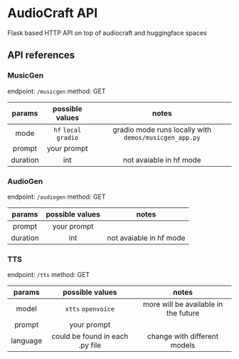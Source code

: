 # AudioCraft API
Flask based HTTP API on top of audiocraft and huggingface spaces

## API references
### MusicGen
endpoint: `/musicgen`
method: GET

|params|possible values|notes|
|:-:|:-:|:-:|
|mode|`hf` `local` `gradio`|gradio mode runs locally with `demos/musicgen_app.py`|
|prompt|your prompt||
|duration|int|not avaiable in hf mode|

### AudioGen
endpoint: `/audiogen`
method: GET

|params|possible values|notes|
|:-:|:-:|:-:|
|prompt|your prompt||
|duration|int|not avaiable in hf mode|

### TTS
endpoint: `/tts`
method: GET

|params|possible values|notes|
|:-:|:-:|:-:|
|model|`xtts` `openvoice`|more will be available in the future|
|prompt|your prompt||
|language|could be found in each .py file|change with different models|